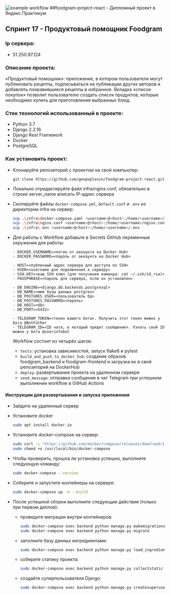 ![example workflow](https://github.com/32aleksey32/foodgram-project-react/actions/workflows/main.yml/badge.svg)
##foodgram-project-react - Дипломный проект в Яндекс.Практикум
## Спринт 17 - Продуктовый помощник Foodgram

### Ip сервера:
- 51.250.97.124

### Описание проекта:
«Продуктовый помощник»: приложение, в котором пользователи могут публиковать рецепты,
подписываться на публикации других авторов и добавлять понравившиеся рецепты в избранное.
Вкладка «список покупок» позволит пользователю создать список продуктов,
которые необходимо купить для приготовления выбранных блюд.

### Стек технологий использованный в проекте:
- Python 3.7
- Django 2.2.16
- Django Rest Framework
- Docker
- PostgreSQL

### Как установить проект:
- Клонируйте репозиторий с проектом на свой компьютер:
    ```
    git clone https://github.com/genpoplevin/foodgram-project-react.git
    ```
- Локально отредактируйте файл infra/nginx.conf, обязательно в строке server_name вписать IP-адрес сервера

- Скопируйте файлы `docker-compose.yml`, `default.conf` и `.env` из директории infra на сервер:
  ```bash
  scp .\infra\docker-compose.yaml <username>@<host>:/home/<username>/docker-compose.yaml
  scp .\infra\nginx.conf <username>@<host>:/home/<username>/nginx.conf
  scp .\infra\.env <username>@<host>:/home/<username>/.env
  ```

- Для работы с Workflow добавьте в Secrets GitHub переменные окружения для работы:
  ```
  - DOCKER_USERNAME=<логин от аккаунта на Docker Hub>
  - DOCKER_PASSWORD=<пароль от аккаунта на Docker Hub>

  - HOST=<публичный адрес сервера для доступа по SSH>
  - USER=<username для подключения к серверу> 
  - SSH_KEY=<ваш SSH ключ (для получения команда: cat ~/.ssh/id_rsa)>
  - PASSPHRASE=<пароль для сервера, если он установлен>

  - DB_ENGINE=<django.db.backends.postgresql>
  - DB_NAME=<имя базы данных postgres>
  - DB_POSTGRES_USER=<пользователь бд>
  - DB_POSTGRES_PASSWORD=<пароль>
  - DB_HOST=<db>
  - DB_PORT=<5432>

  - TELEGRAM_TOKEN=<токен вашего бота>. Получить этот токен можно у бота @BotFather
  - TELEGRAM_ID=<ID чата, в который придет сообщение>. Узнать свой ID можно у бота @userinfobot
  ```
  Workflow состоит из четырёх шагов:
    - `tests`: установка зависимостей, запуск flake8 и pytest
    - `build_and_push_to_docker_hub`: создание образов foodgram_backend и foodgram-frontend и загрузка их в свой репозиторий на DockerHub
    - `deploy`: развертывание проекта на удаленном сервере
    - `send_message`: отправка сообщения в чат Telegram при успешном выполнении workflow в GitHub Actions

#### Инструкции для развертывания и запуска приложения
- Зайдите на удаленный сервер
- Установите docker 
  ```bash
  sudo apt install docker.io
  ```
- Установите docker-compose на сервер:
  ```bash
  sudo curl -L "https://github.com/docker/compose/releases/download/1.29.2/docker-compose-$(uname -s)-$(uname -m)" -o /usr/local/bin/docker-compose
  sudo chmod +x /usr/local/bin/docker-compose
  ```
- Чтобы проверить, прошла ли установка успешно, выполните следующую команду:
  ```bash
  sudo docker-compose --version
  ```

- Соберите и запустите контейнеры на сервере:
  ```bash
  sudo docker-compose up -d --build
  ```

- После успешной сборки выполните следующие действия (только при первом деплое):
    * проведите миграции внутри контейнеров:
      ```bash
      sudo docker-compose exec backend python manage.py makemigrations
      sudo docker-compose exec backend python manage.py migrate
      ```
    * заполните базу данных ингредиентами:
      ```bash
      sudo docker-compose exec backend python manage.py load_ingredients
      ```  
    * соберите статику проекта:
      ```bash
      sudo docker-compose exec backend python manage.py collectstatic --no-input
      ```  
    * создайте суперпользователя Django:
      ```bash
      sudo docker-compose exec backend python manage.py createsuperuser
      ```
